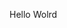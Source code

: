 Hello Wolrd


























































































































































































































































































































































































































































































































































































































































































































































































































































































































































































































































































































































































































































































































































































































































































































































































































































































































































































































































































































































































































































































































































































































































































































































































































































































































